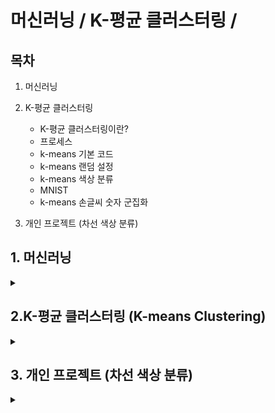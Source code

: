 # 머신러닝 / K-평균 클러스터링 / 

## 목차

1. 머신러닝

2. K-평균 클러스터링
   - K-평균 클러스터링이란?
   - 프로세스
   - k-means 기본 코드
   - k-means 랜덤 설정
   - k-means 색상 분류
   - MNIST
   - k-means 손글씨 숫자 군집화
  
3. 개인 프로젝트 (차선 색상 분류)

## 1. 머신러닝

<details>
<summary></summary>
<div markdown="1">

## **1-1. 머신러닝이란?**

컴퓨터가 명시적으로 프로그래밍되지 않아도 **경험(데이터)을 통해 스스로 학습하고 개선하는 기술**

**[대표적인 적용 사례]**

`이미지 분류` : 제품 생산 시 제품의 이미지를 분석해 자동으로 분류하는 시스템

`시맨틱 분할` : 인간의 뇌를 스캔하여 종양 여부의 진단

`텍스트 분류(자연어 처리)` : 자동으로 뉴스, 블로그 등의 게시글 분류

`텍스트 분류` : 토론 또는 사이트 등에서의 부정적인 코멘트를 자동으로 구분

`텍스트 요약` : 긴 문서를 자동으로 요약하여 요점 정리

`자연어 이해` : 챗봇(chatbot) 또는 인공지능 비서 만들기

`회귀 분석` : 회사의 내년도 수익 예측

`음성 인식` : 음성 명령에 반응하는 프로그램

`이상치 탐지` : 신용 카드 부정 거래 감지

`군집 작업` : 구매 이력을 기반으로 고객 분류 후 서로 다른 마케팅 전략 계획

`데이터 시각화` : 고차원의 복잡한 데이터셋을 그래프와 같은 효율적인 시각 표현

`추천 시스템` : 과거 구매이력, 관심 상품, 찜 목록 등을 분석하여 상품 추천

`강화 학습` : 지능형 게임 봇 만들기

<br><br>

## **1-2. 머신러닝 시스템의 분류**

<img width="994" height="541" alt="image" src="https://github.com/user-attachments/assets/63c69391-616f-424e-a464-0e2b6a5ba568" />

`1. 훈련 지도 여부 : 지도 학습, 비지도 학습, 준지도 학습, 강화 학습`

`2. 실시간 훈련 여부 : 온라인 학습, 배치 학습`

`3. 예측 모델 사용 여부 : 사례 기반 학습, 모델 기반 학습`

**훈련 지도 여부 구분]**

1. 지도 학습
   - 훈련 데이터로부터 하나의 함수를 유추해내기 위한 방법
   - 지도 학습에는 훈련 데이터에 레이블(label) 또는 타깃(garget)이라는 정답지가 포함되어 있음

1) 분류(classification)
   
<img width="924" height="364" alt="image" src="https://github.com/user-attachments/assets/d826aded-2184-45b5-881b-c97ac89d1f6e" />

2) 회귀(regression)
   
<img width="753" height="412" alt="image" src="https://github.com/user-attachments/assets/707a4500-3fcd-45e5-b9db-636fe84bcd88" />

3) 지도 학습 알고리즘

- k-최근접 이웃(kNN : k-Nearest Neighbors)
- 선형 회귀(linear regression)
- 로지스틱 회귀(logistic regression)
- 서포트 벡터 머신(SVC : support vector machines)
- 결정 트리(decision trees)
- 랜덤 포레스트(randome forests)
- 신경망(neural networks)

<br><br>

2. 비지도 학습
   - 레이블이 없는 훈련 데이터를 이용하여 시스템이 스스로 학습을 하도록 하는 학습 방법
   - 입력 값에 대한 목표치가 주어지지 않음

<img width="775" height="402" alt="image" src="https://github.com/user-attachments/assets/576168b3-a218-4ae5-8f88-5cc1f8c59d71" />

1) 군집
   - 데이터를 비슷한 특징을 가진 몇 개의 그룹으로 나누는 것

<img width="752" height="406" alt="image" src="https://github.com/user-attachments/assets/f97fd93a-665f-4cc8-95b2-99e1d60f27d5" />

2) 시각화와 차원 축소
   - 레이블이 없는 다차원 특성을 가진 데이터셋을 2D 또는 3D로 표현하는 것
   - 시각화를 하기 위해서는 데이터 특성을 두 가지로 줄여야 한다.

<img width="884" height="589" alt="image" src="https://github.com/user-attachments/assets/ef5e7578-ee54-4988-a832-a93bb568defe" />

3) 이상치 탐지(Outlier detection)와 특이치 탐지(Novelty detection)
   -정상 샘플을 이용하여 훈련 후 입력 샘플의 정상여부를 판단하여 이상치를 추출하거나 자동으로 제거하는 것

<img width="517" height="283" alt="image" src="https://github.com/user-attachments/assets/ef6629b1-c9e8-401e-ab2d-00245b1e8a9c" />

4) 연관 규칙 학습
   - 데이터 특성 간의 흥미로운 관계를 찾는 것


<br><br>

3. 준지도 학습
   - 레이블이 적용된 적은 수의 샘플이 주어졌을 때 유용한 방법
   - 비지도 학습을 통해 군집을 분류한 후 샘플들을 활용해 지도 학습을 실행한다.

<img width="742" height="393" alt="image" src="https://github.com/user-attachments/assets/e0bab86c-4b51-4190-8c73-43beba63873b" />

<br><br>

4. 강화 학습
   - 학습 시스템을 에이전트라 부르며, 에이전트가 취한 행동에 대해 보상 또는 벌점을 주어 가장 큰 보상을 받는 방향으로 유도하는 방법

<img width="542" height="537" alt="image" src="https://github.com/user-attachments/assets/e305efa1-a98a-4b97-9d49-183c44e78951" />

</div>
</details>

## 2.K-평균 클러스터링 (K-means Clustering)

<details>
<summary></summary>
<div markdown="1">

## **2-1. K-평균 클러스터링이란?f**

 **비지도 학습의 클러스터링 모델 중 하나이다.**

 <img width="220" height="147" alt="image" src="https://github.com/user-attachments/assets/294b81c2-b7e0-4e43-a10e-aff4cf383934" />

<br><br>

**클러스터**란 _비슷한 특성을 가진 데이터끼리의 묶음_ 이고, **클러스터링**이란 어떤 데이터들이 주어졌을 때, _그 데이터들을 클러스터로 그루핑 시켜주는 것_ 이다.

각 클러스터의 중심을 **Centroid**라고 한다.

K-means Clustering에서 **K는 클러스터의 갯수**를 뜻하므로 위의 사진 속 K는 총 3개가 된다.

# 📊 클러스터링 개념 정리

| **클러스터 (Cluster)** | 비슷한 특성을 가진 데이터들의 묶음<br>→ 일반적으로 "서로 가까운 위치에 있는 데이터" |
| **클러스터링 (Clustering)** | 주어진 데이터들을 클러스터로 자동 분류하는 작업<br>→ 처음엔 구분이 없던 데이터들을 거리 기반으로 그룹화 |
| **Centroid** | 각 클러스터의 중심에 해당하는 좌표값 |
| **K-means Clustering** | K개의 클러스터를 생성하는 알고리즘<br>`K` = 클러스터 개수<br>`means` = 각 클러스터의 중심 (Centroid) |
| **예시** | 그림에 3개의 클러스터가 있다면 K=3이며, 각 클러스터는 가까운 점들로 구성되고, 중심에는 Centroid가 존재 |

## **K-means Clustering의 목적은 유사한 데이터 포인트끼리 그루핑 하여 패턴을 찾아내는 것**

## **2-2. 프로세스**

1. **K값 결정**  
   - 얼마나 많은 클러스터가 필요한지 결정

2. **초기 Centroid 설정**  
   - 랜덤 설정  
   - 수동 설정  
   - K-means++ 방식 사용 가능

3. **데이터 할당 (Assign)**  
   - 각 데이터를 가장 가까운 Centroid가 속한 클러스터에 할당

4. **Centroid 업데이트**  
   - 각 클러스터의 중심값으로 Centroid를 이동

5. **반복 수행**  
   - 클러스터 할당이 더 이상 바뀌지 않을 때까지  
   - 또는 최대 반복 횟수에 도달할 때까지  
   - Step 3과 4를 반복

> 시각화 시물레이션 사이트 : https://www.naftaliharris.com/blog/visualizing-k-means-clustering/
  
## **2-3. k-means 기본 코드**

```python3
import pandas as pd
import numpy as np
import matplotlib.pyplot as plt
from sklearn.cluster import KMeans

X= -2 * np.random.rand(100,2)
X1 = 1 + 2 * np.random.rand(50,2)
X[50:100, :] = X1
plt.scatter(X[ : , 0], X[ :, 1], s = 50, c = 'b')
plt.show()
```

<img width="374" height="252" alt="image" src="https://github.com/user-attachments/assets/ea8d6fc7-47d2-4453-b0b6-20bcf9f49acc" />

<br><br>

```python3
# 두 centroid의 위치 확인
Kmean.cluster_centers_

>>> array([[ 2.02664296,  1.88206121],
          [-1.01085055, -1.03792754]])
```

```python3
# 두 centroid의 위치 함께 출력
plt.scatter(-0.94665068, -0.97138368, s=200, c='g', marker='s')
plt.scatter(2.01559419, 2.02597093, s=200, c='r', marker='s')
plt.show()
```

<img width="374" height="252" alt="image" src="https://github.com/user-attachments/assets/705df97f-9534-490f-a773-e6e275e121cf" />

<br><br>

## **2-4. k-means 랜덤 설정**

```python3
import numpy as np, cv2
import matplotlib.pyplot as plt

# 0~150 임의의 2수, 25개
a = np.random.randint(0,150,(25,2))

# 128~255 임의의 2수, 25개
b = np.random.randint(128, 255,(25,2))

# a, b를 병합
data = np.vstack((a,b)).astype(np.float32)

# 중지 요건
criteria = (cv2.TERM_CRITERIA_EPS + cv2.TERM_CRITERIA_MAX_ITER, 10, 1.0)

# 평균 클러스터링 적용
# data : 처리 대상 데이터
# K : 원하는 묶음 갯수
# 결과 데이터
# 반복 종료 조건
# 매전 다른 초기 레이블로 실행할 횟수
# 초기 중앙점 선정 방법
ret,label,center=cv2.kmeans(data,2,None,criteria,10,cv2.KMEANS_RANDOM_CENTERS)

# label에 따라 결과 분류
red = data[label.ravel()==0]
blue = data[label.ravel()==1]

# plot에 결과 출력
plt.scatter(red[:,0],red[:,1], c='r')
plt.scatter(blue[:,0],blue[:,1], c='b')

# 각 그룹의 중앙점 출력
plt.scatter(center[0,0],center[0,1], s=100, c='r', marker='s')
plt.scatter(center[1,0],center[1,1], s=100, c='b', marker='s')
plt.show()
```

<img width="640" height="545" alt="image" src="https://github.com/user-attachments/assets/e70f83e8-03fb-4b3f-a42f-4037a1362ab3" />

<br><br>

## **2-4. k-means 색상 분류**

```python3
# 3채널 컬러 영상은 하나의 색상을 위해서 24비트 (8x3)
# 16777216가지 색상 표현 가능

# 모든 색을 다 사용하지 않고 비슷한 색상 그룹 지어서 같은 색상으로 처리
# 처리 용량 간소화

import numpy as np
import cv2

K = 16 # 군집화 갯수
img = cv2.imread('../img/taekwonv1.jpg')
data = img.reshape((-1, 3)).astype(np.float32)
# 데이터 평균을 구할 때 소수점 이하값을 가질 수있으므로 변환
# 반복 중지 조건
criteria = (cv2.TERM_CRITERIA_EPS + cv2.TERM_CRITERIA_MAX_ITER, 10, 1.0)

# 평균 클러스터링 적용
ret, label, center = cv2.kmeans(data, K, None, criteria, 10, cv2.KMEANS_PP_CENTERS)

# 중심값을 정수형으로 변환

center = np.uint8(center)
print(center)

# 각 레이블에 해당하는 중심값으로 픽셀 값 선택
res = center[label.flatten()]
# 원본 영상의 형태로 변환
res = res.reshape((img.shape))

# 결과 출력
merged = np.hstack((img, res))
cv2.imshow('Kmeans color', merged)
cv2.waitKey(0)
cv2.destroyAllWindows()
```

<img width="797" height="475" alt="image" src="https://github.com/user-attachments/assets/d1ad69ee-2782-4976-a323-67b5dc33bc00" />

<img width="111" height="278" alt="image" src="https://github.com/user-attachments/assets/411d309f-da71-4560-b910-754d2564e674" />

<br><br>

## **2-5. MNIST**

**MNIST란? : Modified National Institute of Standards and Technology database**

**각 이미지의 크기가 28x28픽셀인 그레이스케일의 손글씨 숫자 이미지 7만개 모음 **

<img width="2000" height="1000" alt="image" src="https://github.com/user-attachments/assets/0722ea95-47c8-4b85-96ed-f866f92b8a05" />

<br><br>

[MNIST 데이터 전처리 모듈]

```python3
import numpy as np, cv2

data = None  # 이미지 데이타 셋 
k = list(range(10)) # [0,1,2,3,4,5,6,7,8,9] 레이블 셋

# 이미지 데이타 읽어들이는 함수 ---①
def load():
    global data
    # 0~9 각각 500(5x100)개, 총5000(50x100)개, 한 숫자당 400(20x20)픽셀
    image = cv2.imread('../img/digits.png')
    gray = cv2.cvtColor(image,cv2.COLOR_BGR2GRAY)
    # 숫자 한개(20x20)씩 구분하기 위해 행별(50)로 나누고 열별(100)로 나누기
    cells = [np.hsplit(row,100) for row in np.vsplit(gray,50)]
    # 리스트를 NumPy 배열로  변환 (50 x 100 x 20 x 20 )
    data = np.array(cells)

# 모든 숫자 데이타 반환 ---②
def getData(reshape=True):
    if data is None: load() # 이미지 읽기 확인
    # 모든 데이타를 N x 400 형태로 변환
    if reshape:
        full = data.reshape(-1, 400).astype(np.float32) # 5000x400
    else:
        full = data
    labels = np.repeat(k,500).reshape(-1,1)  # 각 숫자당 500번 반복(10x500)
    return (full, labels)

# 훈련용 데이타 반환 ---③
def getTrain(reshape=True):
    if data is None: load() # 이미지 읽기 확인
    # 50x100 중에 90열만 훈련 데이타로 사용
    train = data[:,:90]
    if reshape:
        # 훈련 데이타를 N X 400으로 변환
        train = train.reshape(-1,400).astype(np.float32) # 4500x400
    # 레이블 생성
    train_labels = np.repeat(k,450).reshape(-1,1) # 각 숫자당 45번 반복(10x450)
    return (train, train_labels)

# 테스트용 데이타 반환 ---④
def getTest(reshape=True):
    if data is None: load()
    # 50x100 중에 마지막 10열만 훈련 데이타로 사용
    test = data[:,90:100]
    # 테스트 데이타를 N x 400으로 변환
    if reshape:
        test = test.reshape(-1,400).astype(np.float32) # 500x400
    test_labels = np.repeat(k,50).reshape(-1,1)
    return (test, test_labels)


# 손글씨 숫자 한 개를 20x20 로 변환후에 1x400 형태로 변환 ---⑤
def digit2data(src, reshape=True):
    h, w = src.shape[:2]
    square = src
    # 정사각형 형태로 만들기
    if h > w:
        pad = (h - w)//2
        square = np.zeros((h, h), dtype=np.uint8)
        square[:, pad:pad+w] = src
    elif w > h :
        pad = (w - h)//2
        square = np.zeros((w, w), dtype=np.uint8)
        square[pad:pad+h, :] = src
    # 0으로 채워진 20x20 이미지 생성
    px20 = np.zeros((20,20), np.uint8)
    # 원본을 16x16으로 축소해서 테두리 2픽셀 확보
    px20[2:18, 2:18] = cv2.resize(square, (16,16), interpolation=cv2.INTER_AREA)
    if reshape:
        # 1x400형태로 변환
        px20 = px20.reshape((1,400)).astype(np.float32)
    return px20
```

<br><br>

## **2-6. k-means 손글씨 숫자 군집화**

```python3
import cv2, numpy as np
import matplotlib.pyplot as plt
import mnist

# 공통 모듈로 부터 MINST 전체 이미지 데이타 읽기
data, _ = mnist.getData()

# 중지 요건 
criteria = (cv2.TERM_CRITERIA_EPS + cv2.TERM_CRITERIA_MAX_ITER, 10, 1.0)

# 평균 클러스터링 적용, 10개의 그룹으로 묶음
ret,label,center=cv2.kmeans(data,10,None,criteria,10,cv2.KMEANS_RANDOM_CENTERS)

# 중앙점 이미지 출력
for i in range(10):
    # 각 중앙점 값으로 이미지 생성
    cent_img = center[i].reshape(20,20).astype(np.uint8)
    plt.subplot(2,5, i+1)
    plt.imshow(cent_img, 'gray')
    plt.xticks([]);plt.yticks([])
    
plt.show()
```

<img width="639" height="545" alt="image" src="https://github.com/user-attachments/assets/416f7a93-08a0-4f6c-af50-576db3f81d4f" />

_**비지도 학습 모델이기 때문에 누락된 숫자가 발생한다.**_

</div>
</details>

## 3. 개인 프로젝트 (차선 색상 분류)

<details>
<summary></summary>
<div markdown="1">

```python3
'''
1. 이미지를 불러온다.
2. 평균 클러스터링을 사용해 색상을 분류한다.
3. 분류한 이미지를 출력한다.
'''

import cv2
import numpy as np
import matplotlib.pyplot as plt

K = 8  # 군집화 갯수

img = cv2.imread('../img/load_line.jpg')
# 이미지 사이즈를 1/5로 줄임
img = cv2.resize(img, None, fx=0.2, fy=0.2, interpolation=cv2.INTER_AREA)

data = img.reshape((-1, 3)).astype(np.float32)

# 반복 중지 조건
criteria = (cv2.TERM_CRITERIA_EPS + cv2.TERM_CRITERIA_MAX_ITER, 10, 1.0)
# 10회 반복, 결과 확인 후 변경

# 평균 클러스터링 적용
ret, label, center = cv2.kmeans(data, K, None, criteria, 10, cv2.KMEANS_PP_CENTERS)

# 중심값을 정수형으로 변환

center = np.uint8(center)
print(center)

# 각 레이블에 해당하는 중심값으로 픽셀 값 선택
res = center[label.flatten()]

# 원본 영상의 형태로 변환
res = res.reshape((img.shape))

# 결과 출력
merged = np.hstack((img, res))
cv2.imshow('Load Line', merged)

# --- 색상 팔레트 생성 ---

# 픽셀 수 계산
unique, counts = np.unique(label, return_counts=True)
total_pixels = data.shape[0]

# 픽셀 수 내림차순 정렬 인덱스
sorted_idx = np.argsort(counts)[::-1]

# 상위 3개 클러스터 인덱스와 값들만 선택
top3_idx = sorted_idx[:3]
top3_centers = center[top3_idx]
top3_counts = counts[top3_idx]
top3_ratios = top3_counts / total_pixels

palette = np.zeros((50, 300, 3), dtype=np.uint8)
step = 300 // 3
for i, color in enumerate(top3_centers):
    palette[:, i*step:(i+1)*step, :] = color
cv2.imshow('Top 3 Color Palette', palette)

# --- 색상 분포 차트 및 상세 분석 ---

# 클러스터 별 비율 계산
ratios = counts / total_pixels

# BGR → RGB 변환 (matplotlib는 RGB)
colors_rgb = center[:, ::-1] / 255.0  # 0~1 정규화

# 분포 차트 출력
plt.figure(figsize=(8, 4))
plt.bar(range(K), ratios, color=colors_rgb, tick_label=[f'C{i}' for i in range(K)])
plt.title('Cluster Color Distribution')
plt.xlabel('Cluster')
plt.ylabel('Pixel Ratio')
plt.ylim(0, 1)
plt.show()

# 상세 분석 출력
print("\n클러스터 상세 분석:")
for i in range(K):
    b, g, r = center[i]
    print(f"Cluster {i}: BGR=({b}, {g}, {r}), 픽셀 수={counts[i]}, 비율={ratios[i]:.4f}")

cv2.waitKey(0)
cv2.destroyAllWindows()
```

**[결과 출력]**

<img width="1485" height="518" alt="image" src="https://github.com/user-attachments/assets/707ff264-a2cc-4252-bce2-5c5eec5aea57" />

<br><br>

**[추출된 3가지 대표색상]**

<img width="299" height="79" alt="image" src="https://github.com/user-attachments/assets/0f047eb7-b1ad-4cd6-a666-f86fc8298d22" />

<br><br>

**[색상 분포 차트]**

<img width="799" height="466" alt="image" src="https://github.com/user-attachments/assets/6fe01437-6dba-4260-b274-f79f5b2a286d" />

<br><br>

**[각 색상의 중심값(Centroid) 좌표]**

<img width="109" height="141" alt="image" src="https://github.com/user-attachments/assets/f9cdb40e-769e-468d-a1b5-9324d181d484" />

<br><br>

**[클러스터 분석 표]**

<img width="430" height="160" alt="image" src="https://github.com/user-attachments/assets/c2d30a0b-fe1d-4b4b-9fd5-062936d0ae10" />

</div>
</details>
